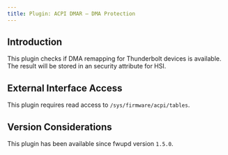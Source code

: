 ```yaml
---
title: Plugin: ACPI DMAR — DMA Protection
---
```


## Introduction

This plugin checks if DMA remapping for Thunderbolt devices is available. The
result will be stored in an security attribute for HSI.

## External Interface Access

This plugin requires read access to `/sys/firmware/acpi/tables`.

## Version Considerations

This plugin has been available since fwupd version `1.5.0`.
